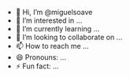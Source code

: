 - 👋 Hi, I’m @miguelsoave
- 👀 I’m interested in ...
- 🌱 I’m currently learning ...
- 💞️ I’m looking to collaborate on ...
- 📫 How to reach me ...
- 😄 Pronouns: ...
- ⚡ Fun fact: ...

<!---
miguelsoave/miguelsoave is a ✨ special ✨ repository because its `README.md` (this file) appears on your GitHub profile.
You can click the Preview link to take a look at your changes.
--->
